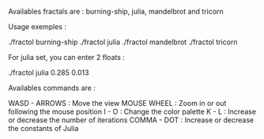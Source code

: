Availables fractals are : burning-ship, julia, mandelbrot and tricorn

Usage exemples :

./fractol burning-ship
./fractol julia
./fractol mandelbrot
./fractol tricorn

For julia set, you can enter 2 floats :

./fractol julia 0.285 0.013

Availables commands are :

WASD - ARROWS : Move the view
MOUSE WHEEL : Zoom in or out following the mouse position
I - O : Change the color palette
K - L : Increase or decrease the number of iterations
COMMA - DOT : Increase or decrease the constants of Julia
